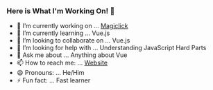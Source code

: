 ### Here is What I'm Working On! 👋



- 🔭 I’m currently working on ... [Magiclick](https://www.magiclick.com/)
- 🌱 I’m currently learning ... Vue.js
- 👯 I’m looking to collaborate on ... Vue.js
- 🤔 I’m looking for help with ... Understanding JavaScript Hard Parts
- 💬 Ask me about ... Anything about Vue
- 📫 How to reach me: ... [Website](https://focusthen.tech/)
- 😄 Pronouns: ... He/Him
- ⚡ Fun fact: ... Fast learner
